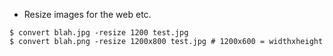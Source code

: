 * Resize images for the web etc.
```
$ convert blah.jpg -resize 1200 test.jpg
$ convert blah.png -resize 1200x800 test.jpg # 1200x600 = widthxheight
```
